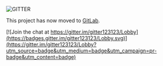 ![GITTER](http://i.imgur.com/8ZX0M4X.png)

This project has now moved to [GitLab](https://gitlab.com/gitlab-org/gitter/).


[![Join the chat at https://gitter.im/gitter123123/Lobby](https://badges.gitter.im/gitter123123/Lobby.svg)](https://gitter.im/gitter123123/Lobby?utm_source=badge&utm_medium=badge&utm_campaign=pr-badge&utm_content=badge)